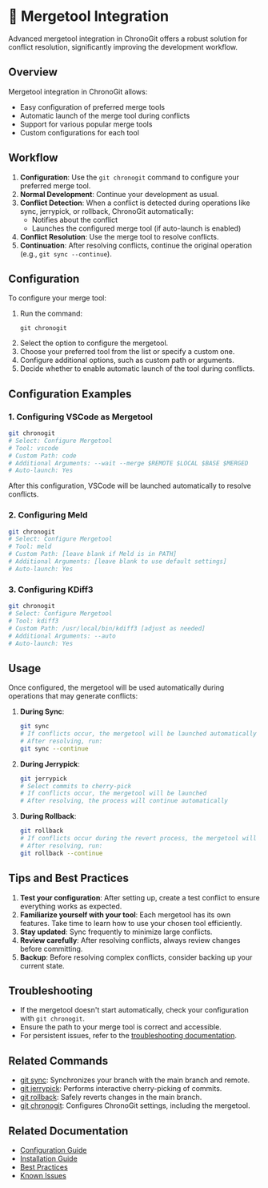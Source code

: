 # 🔄 Mergetool Integration

Advanced mergetool integration in ChronoGit offers a robust solution for conflict resolution, significantly improving the development workflow.

## Overview

Mergetool integration in ChronoGit allows:
- Easy configuration of preferred merge tools
- Automatic launch of the merge tool during conflicts
- Support for various popular merge tools
- Custom configurations for each tool

## Workflow

1. **Configuration**: Use the `git chronogit` command to configure your preferred merge tool.
2. **Normal Development**: Continue your development as usual.
3. **Conflict Detection**: When a conflict is detected during operations like sync, jerrypick, or rollback, ChronoGit automatically:
   - Notifies about the conflict
   - Launches the configured merge tool (if auto-launch is enabled)
4. **Conflict Resolution**: Use the merge tool to resolve conflicts.
5. **Continuation**: After resolving conflicts, continue the original operation (e.g., `git sync --continue`).

## Configuration

To configure your merge tool:

1. Run the command:
   ```
   git chronogit
   ```
2. Select the option to configure the mergetool.
3. Choose your preferred tool from the list or specify a custom one.
4. Configure additional options, such as custom path or arguments.
5. Decide whether to enable automatic launch of the tool during conflicts.

## Configuration Examples

### 1. Configuring VSCode as Mergetool

```bash
git chronogit
# Select: Configure Mergetool
# Tool: vscode
# Custom Path: code
# Additional Arguments: --wait --merge $REMOTE $LOCAL $BASE $MERGED
# Auto-launch: Yes
```

After this configuration, VSCode will be launched automatically to resolve conflicts.

### 2. Configuring Meld

```bash
git chronogit
# Select: Configure Mergetool
# Tool: meld
# Custom Path: [leave blank if Meld is in PATH]
# Additional Arguments: [leave blank to use default settings]
# Auto-launch: Yes
```

### 3. Configuring KDiff3

```bash
git chronogit
# Select: Configure Mergetool
# Tool: kdiff3
# Custom Path: /usr/local/bin/kdiff3 [adjust as needed]
# Additional Arguments: --auto
# Auto-launch: Yes
```

## Usage

Once configured, the mergetool will be used automatically during operations that may generate conflicts:

1. **During Sync**:
   ```bash
   git sync
   # If conflicts occur, the mergetool will be launched automatically
   # After resolving, run:
   git sync --continue
   ```

2. **During Jerrypick**:
   ```bash
   git jerrypick
   # Select commits to cherry-pick
   # If conflicts occur, the mergetool will be launched
   # After resolving, the process will continue automatically
   ```

3. **During Rollback**:
   ```bash
   git rollback
   # If conflicts occur during the revert process, the mergetool will be launched
   # After resolving, run:
   git rollback --continue
   ```

## Tips and Best Practices

1. **Test your configuration**: After setting up, create a test conflict to ensure everything works as expected.
2. **Familiarize yourself with your tool**: Each mergetool has its own features. Take time to learn how to use your chosen tool efficiently.
3. **Stay updated**: Sync frequently to minimize large conflicts.
4. **Review carefully**: After resolving conflicts, always review changes before committing.
5. **Backup**: Before resolving complex conflicts, consider backing up your current state.

## Troubleshooting

- If the mergetool doesn't start automatically, check your configuration with `git chronogit`.
- Ensure the path to your merge tool is correct and accessible.
- For persistent issues, refer to the [troubleshooting documentation](../installation/troubleshooting.md).

## Related Commands

- [git sync](../commands/sync.md): Synchronizes your branch with the main branch and remote.
- [git jerrypick](../commands/jerrypick.md): Performs interactive cherry-picking of commits.
- [git rollback](../commands/rollback.md): Safely reverts changes in the main branch.
- [git chronogit](../commands/chronogit.md): Configures ChronoGit settings, including the mergetool.

## Related Documentation

- [Configuration Guide](../configuration/README.md)
- [Installation Guide](../installation/README.md)
- [Best Practices](best-practices.md)
- [Known Issues](../known-issues.md)
